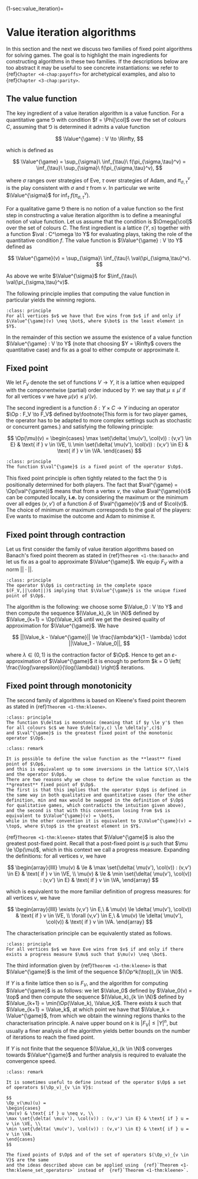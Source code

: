 (1-sec:value_iteration)=
# Value iteration algorithms

In this section and the next we discuss two families of fixed point algorithms for solving games.
The goal is to highlight the main ingredients for constructing algorithms in these two families.
If the descriptions below are too abstract it may be useful to see concrete instantiations: 
we refer to  {ref}`Chapter <4-chap:payoffs>` for archetypical examples, and also to  {ref}`Chapter <3-chap:parity>`.

## The value function

The key ingredient of a value iteration algorithm is a value function.
For a quantitative game $\Game$ with condition $f = \Phi[\col]$ over the set of colours $C$, 
assuming that $\Game$ is determined it admits a value function

$$
\Value^{\game} : V \to \Rinfty,
$$

which is defined as 

$$
\Value^{\game} = \sup_{\sigma}\ \inf_{\tau}\ f(\pi_{\sigma,\tau}^v) = \inf_{\tau}\ \sup_{\sigma}\ f(\pi_{\sigma,\tau}^v),
$$

where $\sigma$ ranges over strategies of Eve, $\tau$ over strategies of Adam, 
and $\pi_{\sigma,\tau}^v$ is the play consistent with $\sigma$ and $\tau$ from $v$.
In particular we write $\Value^{\sigma}$ for $\inf_{\tau}\ f(\pi_{\sigma,\tau}^v)$.

For a qualitative game $\Game$ there is no notion of a value function so the first step in constructing a value iteration
algorithm is to define a meaningful notion of value function.
Let us assume that the condition is $\Omega[\col]$ over the set of colours $C$.
The first ingredient is a lattice $(Y,\le)$ together with a function $\val : C^\omega \to Y$ for evaluating plays, taking the role of the quantitative condition $f$.
The value function is $\Value^{\game} : V \to Y$ defined as

$$
\Value^{\game}(v) = \sup_{\sigma}\ \inf_{\tau}\ \val(\pi_{\sigma,\tau}^v).
$$

As above we write $\Value^{\sigma}$ for $\inf_{\tau}\ \val(\pi_{\sigma,\tau}^v)$.

The following principle implies that computing the value function in particular yields the winning regions.

```{admonition} Principle (Characterisation of the winning regions)
:class: principle
For all vertices $v$ we have that Eve wins from $v$ if and only if $\Value^{\game}(v) \neq \bot$, where $\bot$ is the least element in $Y$.

```

In the remainder of this section we assume the existence of a value function $\Value^{\game} : V \to Y$ (note that choosing $Y = \Rinfty$ covers the quantitative case) and fix as a goal to either compute or approximate it.

## Fixed point

We let $F_V$ denote the set of functions $V \to Y$, it is a lattice when equipped with the componentwise (partial) order induced by $Y$:
we say that $\mu \le \mu'$ if for all vertices $v$ we have $\mu(v) \le \mu'(v)$.

The second ingredient is a function $\delta : Y \times C \to Y$ inducing an operator $\Op : F_V \to F_V$ defined by\footnote{This form is for two player games, the operator has to be adapted to more complex settings such as stochastic or concurrent games.} and satisfying the following principle:

$$
\Op(\mu)(v) = 
\begin{cases}
\max \set{\delta( \mu(v'), \col(v)) : (v,v') \in E} & \text{ if } v \in \VE, \\
\min \set{\delta( \mu(v'), \col(v)) : (v,v') \in E} & \text{ if } v \in \VA.
\end{cases}
$$



```{admonition} Principle (Fixed point)
:class: principle
The function $\val^{\game}$ is a fixed point of the operator $\Op$.

```

This fixed point principle is often tightly related to the fact the $\Game$ is positionally determined for both players.
The fact that $\val^{\game} = \Op(\val^{\game})$ means that from a vertex $v$, 
the value $\val^{\game}(v)$ can be computed locally, **i.e.** by considering the maximum or the minimum over all edges $(v,v')$ 
of a function $\delta$ of $\val^{\game}(v')$ and of $\col(v)$.
The choice of minimum or maximum corresponds to the goal of the players: Eve wants to maximise the outcome and Adam to minimise it.

## Fixed point through contraction

Let us first consider the family of value iteration algorithms based on Banach's fixed point theorem as stated in  {ref}`Theorem <1-thm:banach>`
and let us fix as a goal to approximate $\Value^{\game}$.
We equip $F_V$ with a norm $||\cdot||$.

```{admonition} Principle (Fixed point through contraction)
:class: principle
The operator $\Op$ is contracting in the complete space $(F_V,||\cdot||)$ implying that $\Value^{\game}$ is the unique fixed point of $\Op$.

```

The algorithm is the following:
we choose some $\Value_0 : V \to Y$ and then compute the sequence $(\Value_k)_{k \in \N}$ defined by $\Value_{k+1} = \Op(\Value_k)$
until we get the desired quality of approximation for $\Value^{\game}$.
We have

$$
||\Value_k - \Value^{\game}|| \le \frac{\lambda^k}{1 - \lambda} \cdot ||\Value_1 - \Value_0||,
$$

where $\lambda \in (0,1)$ is the contraction factor of $\Op$.
Hence to get an $\varepsilon$-approximation of $\Value^{\game}$ it is enough to perform 
$k = O \left( \frac{\log(\varepsilon)}{\log(\lambda)} \right)$ iterations.

## Fixed point through monotonicity

The second family of algorithms is based on Kleene's fixed point theorem as stated in  {ref}`Theorem <1-thm:kleene>`.

```{admonition} Principle (Fixed point through monotonicity)
:class: principle
The function $\delta$ is monotonic (meaning that if $y \le y'$ then for all colours $c$ we have $\delta(y,c) \le \delta(y',c)$)
and $\val^{\game}$ is the greatest fixed point of the monotonic operator $\Op$.

```


```{admonition} Remark
:class: remark

It is possible to define the value function as the **least** fixed point of $\Op$, 
and this is equivalent up to some inversions in the lattice $(Y,\le)$ and the operator $\Op$.
There are two reasons why we chose to define the value function as the **greatest** fixed point of $\Op$.
The first is that this implies that the operator $\Op$ is defined in the same way in both qualitative and quantitative cases (for the other definition, min and max would be swapped in the definition of $\Op$ for qualitative games, which contradicts the intuition given above),
and the second is that with this convention losing from $v$ is equivalent to $\Value^{\game}(v) = \bot$,
while in the other convention it is equivalent to $\Value^{\game}(v) = \top$, where $\top$ is the greatest element in $Y$.

```

{ref}`Theorem <1-thm:kleene>` states that $\Value^{\game}$ is also the greatest post-fixed point.
Recall that a post-fixed point is $\mu$ such that $\mu \le \Op(\mu)$, which in this context we call a progress measure.
Expanding the definitions: for all vertices $v$, we have

$$
\begin{array}{llll}
\mu(v) & \le & \max \set{\delta( \mu(v'), \col(v)) : (v,v') \in E} & \text{ if } v \in \VE, \\
\mu(v) & \le & \min \set{\delta( \mu(v'), \col(v)) : (v,v') \in E} & \text{ if } v \in \VA,
\end{array}
$$

which is equivalent to the more familiar definition of progress measures: for all vertices $v$, we have

$$
\begin{array}{llll}
\exists (v,v') \in E,\ & \mu(v) \le \delta( \mu(v'), \col(v)) & \text{ if } v \in \VE, \\
\forall (v,v') \in E,\ & \mu(v) \le \delta( \mu(v'), \col(v)) & \text{ if } v \in \VA.
\end{array}
$$

The characterisation principle can be equivalently stated as follows.

```{admonition} Principle (Characterisation of the winning regions -- equivalent formulation with progress measures)
:class: principle
For all vertices $v$ we have Eve wins from $v$ if and only if there exists a progress measure $\mu$ such that $\mu(v) \neq \bot$.

```

The third information given by  {ref}`Theorem <1-thm:kleene>` is that $\Value^{\game}$ is the limit of the sequence $(\Op^k(\top))_{k \in \N}$.

If $Y$ is a finite lattice then so is $F_V$, and the algorithm for computing $\Value^{\game}$ is as follows:
we let $\Value_0$ defined by $\Value_0(v) = \top$ and then compute the sequence $(\Value_k)_{k \in \N}$ defined by 
$\Value_{k+1} = \min(\Op(\Value_k), \Value_k)$.
There exists $k$ such that $\Value_{k+1} = \Value_k$, at which point we have that $\Value_k = \Value^{\game}$,
from which we obtain the winning regions thanks to the characterisation principle.
A naive upper bound on $k$ is $|F_V| \le |Y|^n$, but usually a finer analysis of the algorithm yields better bounds on the number of iterations to reach the fixed point.

If $Y$ is not finite that the sequence $(\Value_k)_{k \in \N}$ converges towards $\Value^{\game}$ and further analysis is required to evaluate the convergence speed.

```{admonition} Remark
:class: remark

It is sometimes useful to define instead of the operator $\Op$ a set of operators $(\Op_v)_{v \in V}$:

$$
\Op_v(\mu)(u) = 
\begin{cases}
\mu(v) & \text{ if } u \neq v, \\
\max \set{\delta( \mu(v'), \col(v)) : (v,v') \in E} & \text{ if } u = v \in \VE, \\
\min \set{\delta( \mu(v'), \col(v)) : (v,v') \in E} & \text{ if } u = v \in \VA.
\end{cases}
$$

The fixed points of $\Op$ and of the set of operators $(\Op_v)_{v \in V}$ are the same
and the ideas described above can be applied using  {ref}`Theorem <1-thm:kleene_set_operators>` instead of  {ref}`Theorem <1-thm:kleene>`.

```

